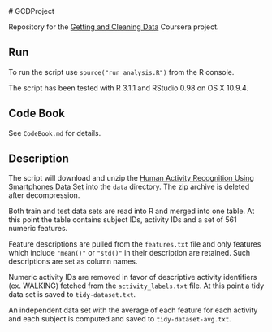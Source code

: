 <div class="align-justify">
# GCDProject

Repository for the [Getting and Cleaning Data][1] Coursera project.

## Run

To run the script use `source("run_analysis.R")` from the R console.

The script has been tested with R 3.1.1 and RStudio 0.98 on OS X 10.9.4.

## Code Book

See `CodeBook.md` for details.

## Description

The script will download and unzip the [Human Activity Recognition Using Smartphones Data Set][2] into the `data` directory. The zip archive is deleted after decompression.

Both train and test data sets are read into R and merged into one table. At this point the table contains subject IDs, activity IDs and a set of 561 numeric features.

Feature descriptions are pulled from the `features.txt` file and only features which include `"mean()"` or `"std()"` in their description are retained. Such descriptions are set as column names.

Numeric activity IDs are removed in favor of descriptive activity identifiers (ex. WALKING) fetched from the `activity_labels.txt` file. At this point a tidy data set is saved to `tidy-dataset.txt`.

An independent data set with the average of each feature for each activity and each subject is computed and saved to `tidy-dataset-avg.txt`. 

[1]: https://www.coursera.org/course/getdata "Getting and Cleaning Data"
[2]: http://archive.ics.uci.edu/ml/datasets/Human+Activity+Recognition+Using+Smartphones "Human Activity Recognition Using Smartphones Data Set"

</div>
